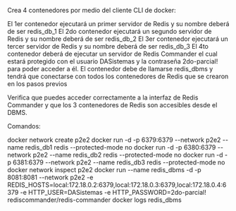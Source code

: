 Crea 4 contenedores por medio del cliente CLI de docker:

El 1er contenedor ejecutará un primer servidor de Redis y su nombre deberá de ser redis_db_1
El 2do contenedor ejecutará un segundo servidor de Redis y su nombre deberá de ser redis_db_2
El 3er contenedor ejecutará un tercer servidor de Redis y su nombre deberá de ser redis_db_3
El 4to contenedor deberá de ejecutar un servidor de Redis Commander el cual estará protegido con el usuario DASistemas y la contraseña 2do-parcial! para poder acceder a él. El contenedor debe de llamarse redis_dbms y tendrá que conectarse con todos los contenedores de Redis que se crearon en los pasos previos

Verifica que puedes acceder correctamente a la interfaz de Redis Commander y que los 3 contenedores de Redis son accesibles desde el DBMS.

Comandos:

docker network create p2e2
docker run -d -p 6379:6379 --network p2e2 --name redis_db1 redis --protected-mode no
docker run -d -p 6380:6379 --network p2e2 --name redis_db2 redis --protected-mode no
docker run -d -p 6381:6379 --network p2e2 --name redis_db3 redis --protected-mode no
docker network inspect p2e2
docker run --name redis_dbms -d -p 8081:8081 --network p2e2 -e REDIS_HOSTS=local:172.18.0.2:6379,local:172.18.0.3:6379,local:172.18.0.4:6379 -e HTTP_USER=DASistemas -e HTTP_PASSWORD=2do-parcial! rediscommander/redis-commander
docker logs redis_dbms